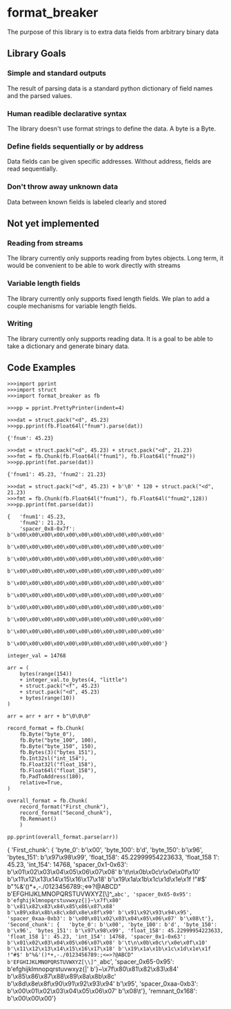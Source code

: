 # format_breaker
The purpose of this library is to extra data fields from arbitrary binary data
## Library Goals
### Simple and standard outputs
The result of parsing data is a standard python dictionary of field names and the parsed values.
### Human readible declarative syntax
The library doesn't use format strings to define the data. A byte is a Byte.
### Define fields sequentially or by address
Data fields can be given specific addresses. Without address, fields are read sequentially.
### Don't throw away unknown data
Data between known fields is labeled clearly and stored

## Not yet implemented
### Reading from streams
The library currently only supports reading from bytes objects. Long term, it would be convenient to be able to work directly with streams
### Variable length fields
The library currently only supports fixed length fields. We plan to add a couple mechanisms for variable length fields.
### Writing
The library currently only supports reading data. It is a goal to be able to take a dictionary and generate binary data.

## Code Examples


```
>>>import pprint
>>>import struct
>>>import format_breaker as fb

>>>pp = pprint.PrettyPrinter(indent=4)

>>>dat = struct.pack("<d", 45.23)
>>>pp.pprint(fb.Float64l("fnum").parse(dat))

{'fnum': 45.23}
```
```
>>>dat = struct.pack("<d", 45.23) + struct.pack("<d", 21.23)
>>>fmt = fb.Chunk(fb.Float64l("fnum1"), fb.Float64l("fnum2"))
>>>pp.pprint(fmt.parse(dat))

{'fnum1': 45.23, 'fnum2': 21.23}
```


```
>>>dat = struct.pack("<d", 45.23) + b'\0' * 120 + struct.pack("<d", 21.23)
>>>fmt = fb.Chunk(fb.Float64l("fnum1"), fb.Float64l("fnum2",128))
>>>pp.pprint(fmt.parse(dat))

{   'fnum1': 45.23,
    'fnum2': 21.23,
    'spacer_0x8-0x7f': b'\x00\x00\x00\x00\x00\x00\x00\x00\x00\x00\x00\x00'
                       b'\x00\x00\x00\x00\x00\x00\x00\x00\x00\x00\x00\x00'
                       b'\x00\x00\x00\x00\x00\x00\x00\x00\x00\x00\x00\x00'
                       b'\x00\x00\x00\x00\x00\x00\x00\x00\x00\x00\x00\x00'
                       b'\x00\x00\x00\x00\x00\x00\x00\x00\x00\x00\x00\x00'
                       b'\x00\x00\x00\x00\x00\x00\x00\x00\x00\x00\x00\x00'
                       b'\x00\x00\x00\x00\x00\x00\x00\x00\x00\x00\x00\x00'
                       b'\x00\x00\x00\x00\x00\x00\x00\x00\x00\x00\x00\x00'
                       b'\x00\x00\x00\x00\x00\x00\x00\x00\x00\x00\x00\x00'
                       b'\x00\x00\x00\x00\x00\x00\x00\x00\x00\x00\x00\x00'}
```

```
integer_val = 14768

arr = (
    bytes(range(154))
    + integer_val.to_bytes(4, "little")
    + struct.pack("<f", 45.23)
    + struct.pack("<d", 45.23)
    + bytes(range(10))
)

arr = arr + arr + b"\0\0\0"

record_format = fb.Chunk(
    fb.Byte("byte_0"),
    fb.Byte("byte_100", 100),
    fb.Byte("byte_150", 150),
    fb.Bytes(3)("bytes_151"),
    fb.Int32sl("int_154"),
    fb.Float32l("float_158"),
    fb.Float64l("float_158"),
    fb.PadToAddress(180),
    relative=True,
)

overall_format = fb.Chunk(
    record_format("First_chunk"),
    record_format("Second_chunk"),
    fb.Remnant()
    )

pp.pprint(overall_format.parse(arr))
```
{   'First_chunk': {   'byte_0': b'\x00',
                       'byte_100': b'd',
                       'byte_150': b'\x96',
                       'bytes_151': b'\x97\x98\x99',
                       'float_158': 45.22999954223633,
                       'float_158 1': 45.23,
                       'int_154': 14768,
                       'spacer_0x1-0x63': b'\x01\x02\x03\x04\x05\x06\x07\x08'
                                          b'\t\n\x0b\x0c\r\x0e\x0f\x10'
                                          b'\x11\x12\x13\x14\x15\x16\x17\x18'
                                          b'\x19\x1a\x1b\x1c\x1d\x1e\x1f !"#$'
                                          b"%&'()*+,-./0123456789:;<=>?@ABCD"
                                          b'EFGHIJKLMNOPQRSTUVWXYZ[\\]^_`abc',
                       'spacer_0x65-0x95': b'efghijklmnopqrstuvwxyz{|}~\x7f\x80'
                                           b'\x81\x82\x83\x84\x85\x86\x87\x88'
                                           b'\x89\x8a\x8b\x8c\x8d\x8e\x8f\x90'
                                           b'\x91\x92\x93\x94\x95',
                       'spacer_0xaa-0xb3': b'\x00\x01\x02\x03\x04\x05\x06\x07'
                                           b'\x08\t'},
    'Second_chunk': {   'byte_0': b'\x00',
                        'byte_100': b'd',
                        'byte_150': b'\x96',
                        'bytes_151': b'\x97\x98\x99',
                        'float_158': 45.22999954223633,
                        'float_158 1': 45.23,
                        'int_154': 14768,
                        'spacer_0x1-0x63': b'\x01\x02\x03\x04\x05\x06\x07\x08'
                                           b'\t\n\x0b\x0c\r\x0e\x0f\x10'
                                           b'\x11\x12\x13\x14\x15\x16\x17\x18'
                                           b'\x19\x1a\x1b\x1c\x1d\x1e\x1f !"#$'
                                           b"%&'()*+,-./0123456789:;<=>?@ABCD"
                                           b'EFGHIJKLMNOPQRSTUVWXYZ[\\]^_`abc',
                        'spacer_0x65-0x95': b'efghijklmnopqrstuvwxyz{|'
                                            b'}~\x7f\x80\x81\x82\x83\x84'
                                            b'\x85\x86\x87\x88\x89\x8a\x8b\x8c'
                                            b'\x8d\x8e\x8f\x90\x91\x92\x93\x94'
                                            b'\x95',
                        'spacer_0xaa-0xb3': b'\x00\x01\x02\x03\x04\x05\x06\x07'
                                            b'\x08\t'},
    'remnant_0x168': b'\x00\x00\x00'}
```